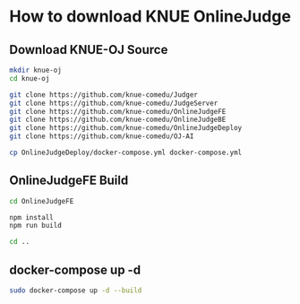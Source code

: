 # How to download KNUE OnlineJudge 

## Download KNUE-OJ Source 

```bash
mkdir knue-oj
cd knue-oj

git clone https://github.com/knue-comedu/Judger
git clone https://github.com/knue-comedu/JudgeServer
git clone https://github.com/knue-comedu/OnlineJudgeFE
git clone https://github.com/knue-comedu/OnlineJudgeBE
git clone https://github.com/knue-comedu/OnlineJudgeDeploy
git clone https://github.com/knue-comedu/OJ-AI

cp OnlineJudgeDeploy/docker-compose.yml docker-compose.yml
```

## OnlineJudgeFE Build

```bash
cd OnlineJudgeFE

npm install
npm run build

cd ..
```

## docker-compose up -d

```bash
sudo docker-compose up -d --build
```